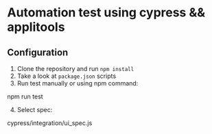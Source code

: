 # Automation test using cypress && applitools

## Configuration

1. Clone the repository and run `npm install`
2. Take a look at `package.json` scripts
3. Run test manually or using npm command:
   
npm run test

4. Select spec:
   
cypress/integration/ui_spec.js


